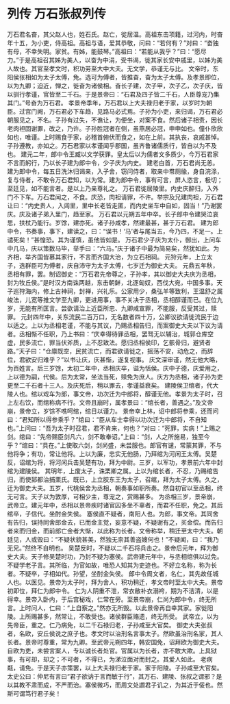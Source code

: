 # 列传 万石张叔列传
万石君名奋，其父赵人也，姓石氏。赵亡，徙居温。高祖东击项籍，过河内，时奋年十五，为小吏，侍高祖。高祖与语，爱其恭敬，问曰：“若何有？”对曰：“奋独有母，不幸失明。家贫。有姊，能鼓琴。”高祖曰：“若能从我乎？”曰：“愿尽力。”于是高祖召其姊为美人，以奋为中涓，受书谒，徙其家长安中戚里，以姊为美人故也。其官至孝文时，积功劳至大中大夫。无文学，恭谨无与比。
文帝时，东阳侯张相如为太子太傅，免。选可为傅者，皆推奋，奋为太子太傅。及孝景即位，以为九卿；迫近，惮之，徙奋为诸侯相。奋长子建，次子甲，次子乙，次子庆，皆以驯行孝谨，官皆至二千石。于是景帝曰：“石君及四子皆二千石，人臣尊宠乃集其门。”号奋为万石君。
孝景帝季年，万石君以上大夫禄归老于家，以岁时为朝臣。过宫门阙，万石君必下车趋，见路马必式焉。子孙为小吏，来归谒，万石君必朝服见之，不名。子孙有过失，不谯让，为便坐，对案不食。然后诸子相责，因长老肉袒固谢罪，改之，乃许。子孙胜冠者在侧，虽燕居必冠，申申如也。僮仆欣欣如也，唯谨。上时赐食于家，必稽首俯伏而食之，如在上前。其执丧，哀戚甚悼。子孙遵教，亦如之。万石君家以孝谨闻乎郡国，虽齐鲁诸儒质行，皆自以为不及也。
建元二年，郎中令王臧以文学获罪。皇太后以为儒者文多质少，今万石君家不言而躬行，乃以长子建为郎中令，少子庆为内史。
建老白首，万石君尚无恙。建为郎中令，每五日洗沐归谒亲，入子舍，窃问侍者，取亲中帬厕牏，身自浣涤，复与侍者，不敢令万石君知，以为常。建为郎中令，事有可言，屏人恣言，极切；至廷见，如不能言者。是以上乃亲尊礼之。
万石君徙居陵里。内史庆醉归，入外门不下车。万石君闻之，不食。庆恐，肉袒请罪，不许。举宗及兄建肉袒，万石君让曰：“内史贵人，入闾里，里中长老皆走匿，而内史坐车中自如，固当！”乃谢罢庆。庆及诸子弟入里门，趋至家。
万石君以元朔五年中卒。长子郎中令建哭泣哀思，扶杖乃能行。岁馀，建亦死。诸子孙咸孝，然建最甚，甚于万石君。
建为郎中令，书奏事，事下，建读之，曰：“误书！‘马’者与尾当五，今乃四，不足一。上谴死矣！”甚惶恐。其为谨慎，虽他皆如是。
万石君少子庆为太仆，御出，上问车中几马，庆以策数马毕，举手曰：“六马。”庆于诸子中最为简易矣，然犹如此。为齐相，举齐国皆慕其家行，不言而齐国大治，为立石相祠。
元狩元年，上立太子，选群臣可为傅者，庆自沛守为太子太傅，七岁迁为御史大夫。
元鼎五年秋，丞相有罪，罢。制诏御史：“万石君先帝尊之，子孙孝，其以御史大夫庆为丞相，封为牧丘侯。”是时汉方南诛两越，东击朝鲜，北逐匈奴，西伐大宛，中国多事。天子巡狩海内，修上古神祠，封禅，兴礼乐。公家用少，桑弘羊等致利，王温舒之属峻法，儿宽等推文学至九卿，更进用事，事不关决于丞相，丞相醇谨而已。在位九岁，无能有所匡言。尝欲请治上近臣所忠、九卿咸宣罪，不能服，反受其过，赎罪。
元封四年中，关东流民二百万口，无名数者四十万，公卿议欲请徙流民于边以适之。上以为丞相老谨，不能与其议，乃赐丞相告归，而案御史大夫以下议为请者。丞相惭不任职，乃上书曰：“庆幸得待罪丞相，罢驽无以辅治，城郭仓库空虚，民多流亡，罪当伏斧质，上不忍致法。愿归丞相侯印，乞骸骨归，避贤者路。”天子曰：“仓廪既空，民贫流亡，而君欲请徙之，摇荡不安，动危之，而辞位，君欲安归难乎？”以书让庆，庆甚惭，遂复视事。
庆文深审谨，然无他大略，为百姓言。后三岁馀，太初二年中，丞相庆卒，谥为恬侯。庆中子德，庆爱用之，上以德为嗣，代侯。后为太常，坐法当死，赎免为庶人。庆方为丞相，诸子孙为吏更至二千石者十三人。及庆死后，稍以罪去，孝谨益衰矣。
建陵侯卫绾者，代大陵人也。绾以戏车为郎，事文帝，功次迁为中郎将，醇谨无他。孝景为太子时，召上左右饮，而绾称病不行。文帝且崩时，属孝景曰：“绾长者，善遇之。”及文帝崩，景帝立，岁馀不噍呵绾，绾日以谨力。
景帝幸上林，诏中郎将参乘，还而问曰：“君知所以得参乘乎？”绾曰：“臣从车士幸得以功次迁为中郎将，不自知也。”上问曰：“吾为太子时召君，君不肯来，何也？”对曰：“死罪，实病！”上赐之剑。绾曰：“先帝赐臣剑凡六，剑不敢奉诏。”上曰：“剑，人之所施易，独至今乎？”绾曰：“具在。”上使取六剑，剑尚盛，未尝服也。郎官有谴，常蒙其罪，不与他将争；有功，常让他将。上以为廉，忠实无他肠，乃拜绾为河闲王太傅。吴楚反，诏绾为将，将河闲兵击吴楚有功，拜为中尉。三岁，以军功，孝景前六年中封绾为建陵侯。
其明年，上废太子，诛栗卿之属。上以为绾长者，不忍，乃赐绾告归，而使郅都治捕栗氏。既已，上立胶东王为太子，召绾，拜为太子太傅。久之，迁为御史大夫。五岁，代桃侯舍为丞相，朝奏事如职所奏。然自初官以至丞相，终无可言。天子以为敦厚，可相少主，尊宠之，赏赐甚多。
为丞相三岁，景帝崩，武帝立。建元年中，丞相以景帝疾时诸官囚多坐不辜者，而君不任职，免之。其后绾卒，子信代。坐酎金失侯。
塞侯直不疑者，南阳人也。为郎，事文帝。其同舍有告归，误持同舍郎金去，已而金主觉，妄意不疑，不疑谢有之，买金偿。而告归者来而归金，而前郎亡金者大惭，以此称为长者。文帝称举，稍迁至太中大夫。朝廷见，人或毁曰：“不疑状貌甚美，然独无柰其善盗嫂何也！”不疑闻，曰：“我乃无兄。”然终不自明也。
吴楚反时，不疑以二千石将兵击之。景帝后元年，拜为御史大夫。天子修吴楚时功，乃封不疑为塞侯。武帝建元年中，与丞相绾俱以过免。
不疑学老子言。其所临，为官如故，唯恐人知其为吏迹也。不好立名称，称为长者。不疑卒，子相如代。孙望，坐酎金失侯。
郎中令周文者，名仁，其先故任城人也。以医见。景帝为太子时，拜为舍人，积功稍迁，孝文帝时至太中大夫。景帝初即位，拜仁为郎中令。
仁为人阴重不泄，常衣敝补衣溺袴，期为不洁清，以是得幸。景帝入卧内，于后宫秘戏，仁常在旁。至景帝崩，仁尚为郎中令，终无所言。上时问人，仁曰：“上自察之。”然亦无所毁。以此景帝再自幸其家。家徙阳陵。上所赐甚多，然常让，不敢受也。诸侯群臣赂遗，终无所受。
武帝立，以为先帝臣，重之。仁乃病免，以二千石禄归老，子孙咸至大官矣。
御史大夫张叔者，名欧，安丘侯说之庶子也。孝文时以治刑名言事太子。然欧虽治刑名家，其人长者。景帝时尊重，常为九卿。至武帝元朔四年，韩安国免，诏拜欧为御史大夫。自欧为吏，未尝言案人，专以诚长者处官。官属以为长者，亦不敢大欺。上具狱事，有可却，却之；不可者，不得已，为涕泣面对而封之。其爱人如此。
老病甐，请免。于是天子亦策罢，以上大夫禄归老于家。家于阳陵。子孙咸至大官矣。
太史公曰：仲尼有言曰“君子欲讷于言而敏于行”，其万石、建陵、张叔之谓邪？是以其教不肃而成，不严而治。塞侯微巧，而周文处讇君子讥之，为其近于佞也。然斯可谓笃行君子矣！

